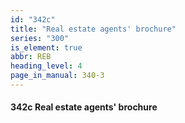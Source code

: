 ```yaml
---
id: "342c"
title: "Real estate agents' brochure"
series: "300"
is_element: true
abbr: REB
heading_level: 4
page_in_manual: 340-3
---
```


#### 342c Real estate agents' brochure